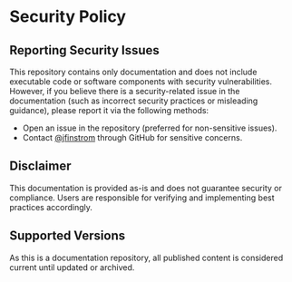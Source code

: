 # Security Policy

## Reporting Security Issues  

This repository contains only documentation and does not include executable code or software components with security vulnerabilities. However, if you believe there is a security-related issue in the documentation (such as incorrect security practices or misleading guidance), please report it via the following methods:  

- Open an issue in the repository (preferred for non-sensitive issues).  
- Contact [@jfinstrom](https://github.com/jfinstrom) through GitHub for sensitive concerns.  

## Disclaimer  

This documentation is provided as-is and does not guarantee security or compliance. Users are responsible for verifying and implementing best practices accordingly.  

## Supported Versions  

As this is a documentation repository, all published content is considered current until updated or archived.  

